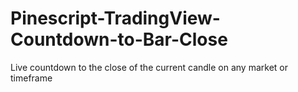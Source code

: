 # Pinescript-TradingView-Countdown-to-Bar-Close
Live countdown to the close of the current candle on any market or timeframe

